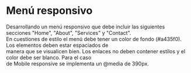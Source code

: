 <h1>Menú responsivo</h1>
<p>Desarrollando un menú responsivo que debe incluir las siguientes secciones "Home", "About", "Services" y "Contact". <br>
En cuestiones de estilo el menú debe tener un color de fondo (#a435f0). Los elementos deben estar espaciados de <br>
  manera que se visualicen bien. Los enlaces no deben contener estilos y el color debe ser blanco. Para el caso <br>
de Mobile responsive se implementa un @media de 390px.</p>
